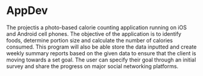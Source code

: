 # AppDev
The projectis a photo-based calorie counting application running on iOS and Android cell phones. The objective of the application is to identify foods, determine portion size and calculate the number of calories consumed. This program will also be able store the data inputted and create weekly summary reports based on the given data to ensure that the client is moving towards a set goal. The user can specify their goal through an initial survey and share the progress on major social networking platforms. 
